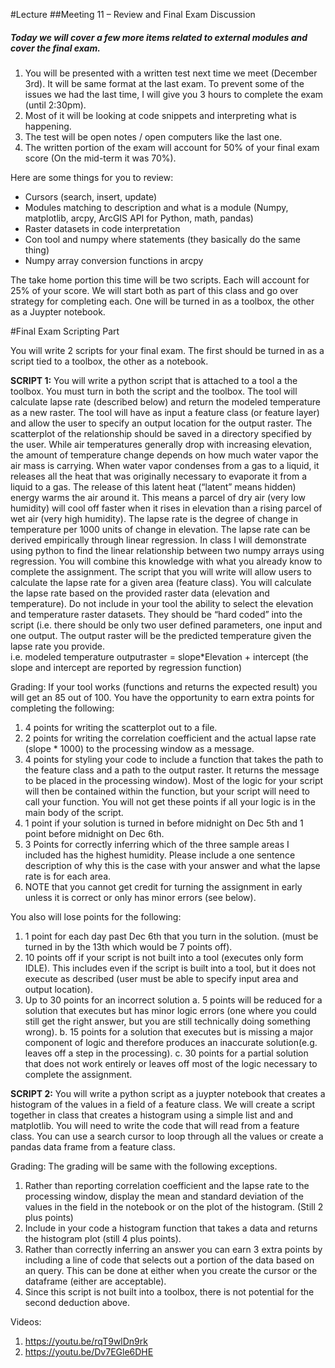 #Lecture
##Meeting 11 – Review and Final Exam Discussion 
##### Today we will cover a few more items related to external modules and cover the final exam.

1. You will be presented with a written test next time we meet (December 3rd).  It will be same format at the last exam.  To prevent some of the issues we had the last time, I will give you 3 hours to complete the exam (until 2:30pm). 
  1. Most of it will be looking at code snippets and interpreting what is happening.  
  2. The test will be open notes / open computers like the last one.
  3. The written portion of the exam will account for 50% of your final exam score (On the mid-term it was 70%). 

Here are some things for you to review:
<ul>
  <li>Cursors (search, insert, update)</li>
 <li>Modules matching to description and what is a module (Numpy, matplotlib, arcpy, ArcGIS API for Python, math, pandas)</li>
 <li>Raster datasets in code interpretation</li>
 <li>Con tool and numpy where statements (they basically do the same thing)</li>
 <li>Numpy array conversion functions in arcpy</li>
</ul>


The take home portion this time will be two scripts.  Each will account for 25% of your score.  We will start both as part of this class and go over strategy for completing each.  One will be turned in as a toolbox, the other as a Juypter notebook.
  

#Final Exam Scripting Part

You will write 2 scripts for your final exam.  The first should be turned in as a script tied to a toolbox, the other as a notebook.

**SCRIPT 1:**
You will write a python script that is attached to a tool a the toolbox. You must turn in both the script and the toolbox.  The tool will calculate lapse rate (described below) and return the modeled temperature as a new raster.  The tool will have as input a feature class (or feature layer) and allow the user to specify an output location for the output raster.  The scatterplot of the relationship should be saved in a directory specified by the user.
While air temperatures generally drop with increasing elevation, the amount of temperature change depends on how much water vapor the air mass is carrying. When water vapor condenses from a gas to a liquid, it releases all the heat that was originally necessary to evaporate it from a liquid to a gas. The release of this latent heat (“latent” means hidden) energy warms the air around it. This means a parcel of dry air (very low humidity) will cool off faster when it rises in elevation than a rising parcel of wet air (very high humidity).  The lapse rate is the degree of change in temperature per 1000 units of change in elevation.  The lapse rate can be derived empirically through linear regression.  In class I will demonstrate using python to find the linear relationship between two numpy arrays using regression.  You will combine this knowledge with what you already know to complete the assignment. 
The script that you will write will allow users to calculate the lapse rate for a given area (feature class).  You will calculate the lapse rate based on the provided raster data (elevation and temperature).  Do not include in your tool the ability to select the elevation and temperature raster datasets.  They should be “hard coded” into the script (i.e. there should be only two user defined parameters, one input and one output.  The output raster will be the predicted temperature given the lapse rate you provide.  
i.e. modeled temperature outputraster = slope*Elevation + intercept (the slope and intercept are reported by regression function)

Grading:
If your tool works (functions and returns the expected result) you will get an 85 out of 100.  You have the opportunity to earn extra points for completing the following:
1)	4 points for writing the scatterplot out to a file.
2)	2 points for writing the correlation coefficient and the actual lapse rate (slope * 1000) to the processing window as a message.
3)	4 points for styling your code to include a function that takes the path to the feature class and a path to the output raster.  It returns the message to be placed in the processing window).  Most of the logic for your script will then be contained within the function, but your script will need to call your function.  You will not get these points if all your logic is in the main body of the script.
4)	1 point if your solution is turned in before midnight on Dec 5th and 1 point before midnight on Dec 6th.
5)	3 Points for correctly inferring which of the three sample areas I included has the highest humidity.  Please include a one sentence description of why this is the case with your answer and what the lapse rate is for each area.
6)	NOTE that you cannot get credit for turning the assignment in early unless it is correct or only has minor errors (see below).  

You also will lose points for the following:
1)	1 point for each day past Dec 6th that you turn in the solution.  (must be turned in by the 13th which would be 7 points off).
2)	10 points off if your script is not built into a tool (executes only form IDLE).  This includes even if the script is built into a tool, but it does not execute as described (user must be able to specify input area and output location).
3)	Up to 30 points for an incorrect solution 
a.	5 points will be reduced for a solution that executes but has minor logic errors (one where you could still get the right answer, but you are still technically doing something wrong).
b.	15 points for a solution that executes but is missing a major component of logic and therefore produces an inaccurate solution(e.g. leaves off a step in the processing). 
c.	30 points for a partial solution that does not work entirely or leaves off most of the logic necessary to complete the assignment.

**SCRIPT 2:**
You will write a python script as a juypter notebook that creates a histogram of the values in a field of a feature class.  We will create a script together in class that creates a histogram using a simple list and and matplotlib. You will need to write the code that will read from a feature class.  You can use a search cursor to loop through all the values or create a pandas data frame from a feature class.  

Grading:
The grading will be same with the following exceptions.  
1)	Rather than reporting correlation coefficient and the lapse rate to the processing window, display the mean and standard deviation of the values in the field in the notebook or on the plot of the histogram. (Still 2 plus points)
2)	Include in your code a histogram function that takes a data and returns the histogram plot (still 4 plus points).
3)	Rather than correctly inferring an answer you can earn 3 extra points by including a line of code that selects out a portion of the data based on an query.  This can be done at either when you create the cursor or the dataframe (either are acceptable). 
4)	Since this script is not built into a toolbox, there is not potential for the second deduction above.

Videos:
1)  https://youtu.be/rqT9wlDn9rk
2)  https://youtu.be/Dv7EGle6DHE









  




      
      

